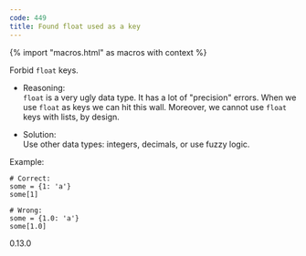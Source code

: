 ```yaml
---
code: 449
title: Found float used as a key
---
```


{% import "macros.html" as macros with context %}

Forbid `float` keys.

  - Reasoning:  
    `float` is a very ugly data type. It has a lot of "precision"
    errors. When we use `float` as keys we can hit this wall. Moreover,
    we cannot use `float` keys with lists, by design.

  - Solution:  
    Use other data types: integers, decimals, or use fuzzy logic.

Example:

    # Correct:
    some = {1: 'a'}
    some[1]
    
    # Wrong:
    some = {1.0: 'a'}
    some[1.0]

<div class="versionadded">

0.13.0

</div>